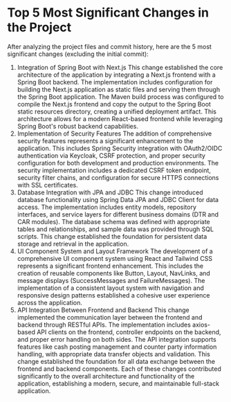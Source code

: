 # Top 5 Most Significant Changes in the Project

After analyzing the project files and commit history, here are the 5 most significant changes (excluding the initial commit):

1. Integration of Spring Boot with Next.js
   This change established the core architecture of the application by integrating a Next.js frontend with a Spring Boot backend. The implementation includes configuration for building the Next.js application as static files and serving them through the Spring Boot application. The Maven build process was configured to compile the Next.js frontend and copy the output to the Spring Boot static resources directory, creating a unified deployment artifact. This architecture allows for a modern React-based frontend while leveraging Spring Boot's robust backend capabilities.
2. Implementation of Security Features
   The addition of comprehensive security features represents a significant enhancement to the application. This includes Spring Security integration with OAuth2/OIDC authentication via Keycloak, CSRF protection, and proper security configuration for both development and production environments. The security implementation includes a dedicated CSRF token endpoint, security filter chains, and configuration for secure HTTPS connections with SSL certificates.
3. Database Integration with JPA and JDBC
   This change introduced database functionality using Spring Data JPA and JDBC Client for data access. The implementation includes entity models, repository interfaces, and service layers for different business domains (DTR and CAR modules). The database schema was defined with appropriate tables and relationships, and sample data was provided through SQL scripts. This change established the foundation for persistent data storage and retrieval in the application.
4. UI Component System and Layout Framework
   The development of a comprehensive UI component system using React and Tailwind CSS represents a significant frontend enhancement. This includes the creation of reusable components like Button, Layout, NavLinks, and message displays (SuccessMessages and FailureMessages). The implementation of a consistent layout system with navigation and responsive design patterns established a cohesive user experience across the application.
5. API Integration Between Frontend and Backend
   This change implemented the communication layer between the frontend and backend through RESTful APIs. The implementation includes axios-based API clients on the frontend, controller endpoints on the backend, and proper error handling on both sides. The API integration supports features like cash posting management and counter party information handling, with appropriate data transfer objects and validation. This change established the foundation for all data exchange between the frontend and backend components.
   Each of these changes contributed significantly to the overall architecture and functionality of the application, establishing a modern, secure, and maintainable full-stack application.
